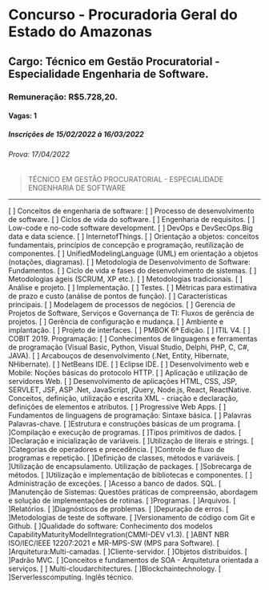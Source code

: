 # Concurso - Procuradoria Geral do Estado do Amazonas

## Cargo: Técnico em Gestão Procuratorial - Especialidade Engenharia de Software.

### Remuneração: R$5.728,20.

#### Vagas: 1

##### Inscrições de 15/02/2022 à 16/03/2022

###### Prova: 17/04/2022

> TÉCNICO EM GESTÃO PROCURATORIAL - ESPECIALIDADE ENGENHARIA DE SOFTWARE
---
[ ] Conceitos de engenharia de software: 
  [ ] Processo de desenvolvimento de software.
  [ ] Ciclos de vida do software.
  [ ] Engenharia de requisitos.
  [ ] Low-code e no-code software development.
  [ ] DevOps e DevSecOps.Big data e data science.
  [ ] InternetofThings.
  [ ] Orientação a objetos: conceitos fundamentais, princípios de concepção e programação, reutilização de componentes.
  [ ] UnifiedModelingLanguage (UML) em orientação a objetos (notações, diagramas).
  [ ] Metodologia de Desenvolvimento de Software: Fundamentos.
  [ ] Ciclo de vida e fases do desenvolvimento de sistemas.
  [ ] Metodologias ágeis (SCRUM, XP etc.).
  [ ] Metodologias tradicionais.
  [ ] Análise e projeto.
  [ ] Implementação.
  [ ] Testes.
  [ ] Métricas para estimativa de prazo e custo (análise de pontos de função).
  [ ] Características principais.
  [ ] Modelagem de processos de negócios.
  [ ] Gerencia de Projetos de Software, Serviços e Governança de TI: Fluxos
  de gerência de projetos.
  [ ] Gerência de configuração e mudança.
  [ ] Ambiente e implantação.
  [ ] Projeto de interfaces.
  [ ] PMBOK 6ª Edição.
  [ ] ITIL V4.
  [ ] COBIT 2019.
Programação:
[ ] Conhecimentos de linguagens e ferramentas de programação
(Visual Basic, Python, Visual Studio, Delphi, PHP, C, C#, JAVA).
[ ] Arcabouços de desenvolvimento (.Net, Entity, Hibernate, NHibernate).
[ ] NetBeans IDE.
[ ] Eclipse IDE.
[ ] Desenvolvimento web e Mobile: Noções básicas do protocolo
HTTP.
[ ] Aplicação e utilização de servidores Web.
[ ] Desenvolvimento de aplicações HTML, CSS, JSP, SERVLET, JSF, ASP .Net, JavaScript, jQuery,
Node.js, React, ReactNative. Conceitos, definição, utilização e escrita XML -
criação e declaração, definições de elementos e atributos.
[ ] Progressive Web Apps.
[ ] Fundamentos de linguagens de programação: Sintaxe básica.
[ ] Palavras Palavras-chave.
[ ]Estrutura e construções básicas de um programa.
[ ]Compilação e execução de programas.
[ ]Tipos primitivos de dados.
[ ]Declaração e inicialização de variáveis.
[ ]Utilização de literais e strings.
[ ]Categorias de operadores e precedência.
[ ]Controle de fluxo de programas e repetição.
[ ]Definição de classes, métodos e variáveis.
[ ]Utilização de encapsulamento.
Utilização de packages.
[ ]Sobrecarga de métodos.
[ ]Utilização e implementação de bibliotecas e componentes.
[ ] Administração de exceções.
[ ]Acesso a banco de dados. SQL.
[ ]Manutenção de Sistemas: Questões práticas de compreensão, abordagem e solução de implementações de rotinas.
[ ]Programas.
[ ]Arquivos.
[ ]Relatórios.
[ ]Diagnósticos de problemas.
[ ]Depuração de erros.
[ ]Metodologias de teste de software.
[ ]Versionamento de código com Git e Github.
[ ]Qualidade do software: Conhecimento dos modelos CapabilityMaturityModelIntegration(CMMI-DEV v1.3).
[ ]ABNT NBR ISO/IEC/IEEE 12207:2021 e MR-MPS-SW (MPS para Software).
[ ]Arquitetura:Multi-camadas.
[ ]Cliente-servidor.
[ ]Objetos distribuídos.
[ ]Padrão MVC.
[ ]Conceitos e fundamentos de SOA - Arquitetura orientada a serviços. 
[ ] Multi-cloudarchitectures.
[ ]Blockchaintechnology.
[ ]Serverlesscomputing.
Inglês técnico.
